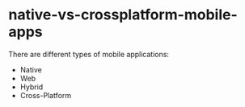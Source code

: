 # native-vs-crossplatform-mobile-apps

There are different types of mobile applications:
- Native
- Web 
- Hybrid 
- Cross-Platform

